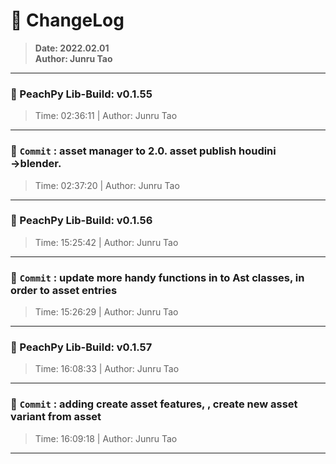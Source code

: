 # :hammer: ChangeLog
> __Date: 2022.02.01__<br>
> __Author: Junru Tao__<br>
---

### :electric_plug: PeachPy Lib-Build: v0.1.55
> Time: 02:36:11 | Author: Junru Tao
---


### :electric_plug: `Commit` : asset manager to 2.0. asset publish houdini &rarr;blender. 
> Time: 02:37:20 | Author: Junru Tao
---
### :electric_plug: PeachPy Lib-Build: v0.1.56
> Time: 15:25:42 | Author: Junru Tao
---


### :electric_plug: `Commit` : update more handy functions in to Ast classes, in order to  asset entries
> Time: 15:26:29 | Author: Junru Tao
---
### :electric_plug: PeachPy Lib-Build: v0.1.57
> Time: 16:08:33 | Author: Junru Tao
---


### :electric_plug: `Commit` : adding create asset features, , create new asset variant from asset
> Time: 16:09:18 | Author: Junru Tao
---
